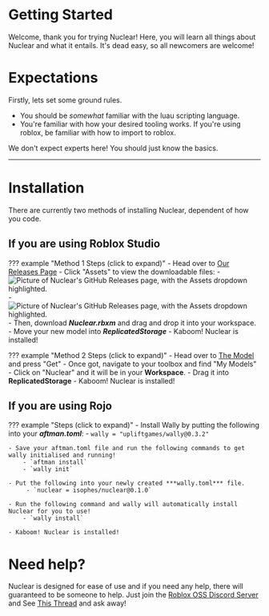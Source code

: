 # Getting Started

Welcome, thank you for trying Nuclear! Here, you will
learn all things about Nuclear and what it entails. It's dead easy, so all
newcomers are welcome!

# Expectations

Firstly, lets set some ground rules.

- You should be *somewhat* familiar with the luau scripting language.
- You're familiar with how your desired tooling works. If you're using roblox, be familiar with how to import
to roblox.
  
We don't expect experts here! You should just know the basics.

-----

# Installation

There are currently two methods of installing Nuclear, dependent of how you code.

## If you are using Roblox Studio
??? example "Method 1 Steps (click to expand)"
	- Head over to [Our Releases Page](https://github.com/iSophes/Nuclear)
	- Click "Assets" to view the downloadable files:
	- ![Picture of Nuclear's GitHub Releases page, with the Assets dropdown highlighted.]()
	- ![Picture of Nuclear's GitHub Releases page, with the Assets dropdown highlighted.]()
	- Then, download ***Nuclear.rbxm*** and drag and drop it into your workspace.
	- Move your new model into ***ReplicatedStorage***
	- Kaboom! Nuclear is installed!

??? example "Method 2 Steps (click to expand)"
	- Head over to [The Model](https://create.roblox.com/store/asset/17266598305) and press "Get"
	- Once got, navigate to your toolbox and find "My Models"
	- Click on "Nuclear" and it will be in your **Workspace**.
	- Drag it into **ReplicatedStorage**
	- Kaboom! Nuclear is installed!

## If you are using Rojo
??? example "Steps (click to expand)"
	- Install Wally by putting the following into your ***aftman.toml***:
  		- `wally = "upliftgames/wally@0.3.2"`

	- Save your aftman.toml file and run the following commands to get wally initialised and running!
    	- `aftman install`
    	- `wally init`

	- Put the following into your newly created ***wally.toml*** file.
    	 - `nuclear = isophes/nuclear@0.1.0`

	- Run the following command and wally will automatically install Nuclear for you to use!
		- `wally install`

	- Kaboom! Nuclear is installed!

# Need help?

Nuclear is designed for ease of use and if you need any help, there will guaranteed to be someone
to help. Just join the [Roblox OSS Discord Server](https://discord.gg/tXXD4wkNZd) and See [This Thread](https://discord.com/channels/385151591524597761/1232424208940798032)
and ask away!


